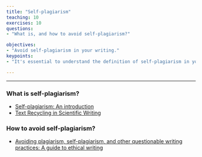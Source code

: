 ```yaml
---
title: "Self-plagiarism"
teaching: 10
exercises: 10
questions:
- "What is, and how to avoid self-plagiarism?"

objectives:
- "Avoid self-plagiarism in your writing."
keypoints:
- "It's essential to understand the definition of self-plagiarism in your field of research."

---
```


---

### What is self-plagiarism?
- [Self-plagiarism: An introduction](https://cgps.usask.ca/onboarding/connecting-out/2self-plagiarism-an-introduction.php)
- [Text Recycling in Scientific Writing](https://link.springer.com/article/10.1007/s11948-017-0008-y)

### How to avoid self-plagiarism?
- [Avoiding plagiarism, self-plagiarism, and other questionable writing practices: A guide to ethical writing](https://cse.msu.edu/~alexliu/plagiarism.pdf)
